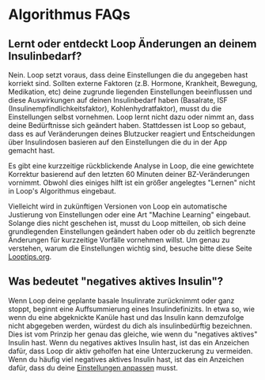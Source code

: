 # Algorithmus FAQs


## Lernt oder entdeckt Loop Änderungen an deinem Insulinbedarf?

Nein. Loop setzt voraus, dass deine Einstellungen die du angegeben hast korriekt sind. Sollten externe Faktoren (z.B. Hormone, Krankheit, Bewegung, Medikation, etc) deine zugrunde liegenden Einstellungen beeinflussen und diese Auswirkungen auf deinen Insulinbedarf haben (Basalrate, ISF (Insulinempfindlichkeitsfaktor), Kohlenhydratfaktor), musst du die Einstellungen selbst vornehmen. Loop lernt nicht dazu oder nimmt an, dass deine Bedürftnisse sich geändert haben. Stattdessen ist Loop so gebaut, dass es auf Veränderungen deines Blutzucker reagiert und Entscheidungen über Insulindosen basieren auf den Einstellungen die du in der App gemacht hast.

Es gibt eine kurzzeitige rückblickende Analyse in Loop, die eine gewichtete Korrektur basierend auf den letzten 60 Minuten deiner BZ-Veränderungen vornimmt. Obwohl dies einiges hilft ist ein größer angelegtes "Lernen" nicht in Loop's Algorithmus eingebaut.

Vielleicht wird in zukünftigen Versionen von Loop ein automatische Justierung von Einstellungen oder eine Art "Machine Learning" eingebaut. Solange dies nicht geschehen ist, musst du Loop mitteilen, ob sich deine grundlegenden Einstellungen geändert haben oder ob du zeitlich begrenzte Änderungen für kurzzeitige Vorfälle vornehmen willst. Um genau zu verstehen, warum die Einstellungen wichtig sind, besuche bitte diese Seite [Looptips.org](https://looptips.org).

## Was bedeutet "negatives aktives Insulin"?

Wenn Loop deine geplante basale Insulinrate zurücknimmt oder ganz stoppt, beginnt eine Auffsummierung eines Insulindefinizits. In etwa so, wie wenn du eine abgeknickte Kanüle hast und das Insulin kann demzufolge nicht abgegeben werden, würdest du dich als insulinbedürftig bezeichnen. Dies ist vom Prinzip her genau das gleiche, wie wenn du "negatives aktives" Insulin hast. Wenn du negatives aktives Insulin hast, ist das ein Anzeichen dafür, dass Loop dir aktiv geholfen hat eine Unterzuckerung zu vermeiden. Wenn du häufig viel negatives aktives Insulin hast, ist das ein Anzeichen dafür, dass du deine [Einstellungen anpassen](https://kdisimone.github.io/looptips/settings/settings/) musst.

## 
